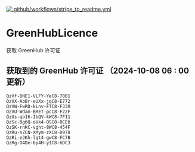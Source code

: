 [![.github/workflows/stripe_to_readme.yml](https://github.com/zjx-kimi/GreenHubLicence/actions/workflows/stripe_to_readme.yml/badge.svg)](https://github.com/zjx-kimi/GreenHubLicence/actions/workflows/stripe_to_readme.yml)
# GreenHubLicence
获取 GreenHub 许可证
## 获取到的 GreenHub 许可证 （2024-10-08 06 : 00 更新）
```
QzVf-8NE1-VLFY-YeC8-70B1
QzVX-AoBr-eUXx-jqC8-E772
QzVW-FwRD-kLnv-FTC8-F330
QzVU-Wdam-BRET-pcC8-F22F
QzUs-qb16-IbQV-kWC8-7F11
QzSc-Bg6Q-oVk4-OSC8-0CE6
QzSK-rnKC-vght-8WC8-454F
QzRu-nZCN-XMym-zXC8-0978
QzRi-eJKh-lqt4-gwC8-FC7B
QzRg-O4De-6p4H-yIC8-6DC3
```
